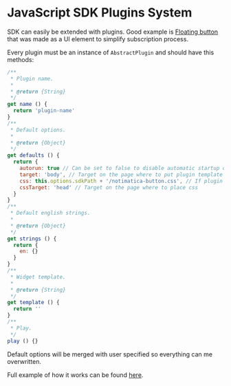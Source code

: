 # JavaScript SDK Plugins System

SDK can easily be extended with plugins. Good example is [Floating button](/docs/floating-button) that was made as a UI element to simplify subscription process.

Every plugin must be an instance of `AbstractPlugin` and should have this methods:

```javascript
/**
 * Plugin name.
 *
 * @return {String}
 */
get name () {
  return 'plugin-name'
}
/**
 * Default options.
 *
 * @return {Object}
 */
get defaults () {
  return {
    autorun: true // Can be set to false to disable automatic startup of the plugin
    target: 'body', // Target on the page where to put plugin template
    css: this.options.sdkPath + '/notimatica-button.css', // If plugin has css, where to search for it
    cssTarget: 'head' // Target on the page where to place css
  }
}
/**
 * Default english strings.
 *
 * @return {Object}
 */
get strings () {
  return {
    en: {}
  }
}
/**
 * Widget template.
 *
 * @return {String}
 */
get template () {
  return ''
}
/**
 * Play.
 */
play () {}
```

Default options will be merged with user specified so everything can me overwritten.

Full example of how it works can be found [here](https://github.com/Notimatica/sdk/blob/master/src/plugins/button/plugin.js).
